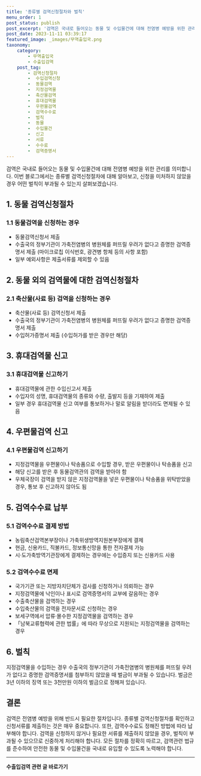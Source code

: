 ```yaml
---
title: '종류별 검역신청절차와 벌칙'
menu_order: 1
post_status: publish
post_excerpt: '검역은 국내로 들어오는 동물 및 수입물건에 대해 전염병 예방을 위한 관리를 의미합니다. 이번 블로그에서는 종류별 검역신청절차에 대해 알아보고, 신청을 미처하지 않았을 경우 어떤 벌칙이 부과될 수 있는지 살펴보겠습니다.'
post_date: 2023-11-11 03:39:17
featured_image: _images/무역출입국.png
taxonomy:
    category:
        - 무역출입국
        - 수출입검역
    post_tag:
        - 검역신청절차
        -  수입검역신청
        -  동물검역
        -  지정검역물
        -  축산물검역
        -  휴대검역물
        -  우편물검역
        -  검역수수료
        -  벌칙
        -  동물
        -  수입물건
        -  신고
        -  서류
        -  수수료
        -  검역증명서
---
```


검역은 국내로 들어오는 동물 및 수입물건에 대해 전염병 예방을 위한 관리를 의미합니다. 이번 블로그에서는 종류별 검역신청절차에 대해 알아보고, 신청을 미처하지 않았을 경우 어떤 벌칙이 부과될 수 있는지 살펴보겠습니다.

## 1. 동물 검역신청절차

### 1.1 동물검역을 신청하는 경우
- 동물검역신청서 제출
- 수출국의 정부기관이 가축전염병의 병원체를 퍼뜨릴 우려가 없다고 증명한 검역증명서 제출 (마이크로칩 이식번호, 광견병 항체 등의 사항 포함)
- 일부 예외사항은 제출서류를 제외할 수 있음

## 2. 동물 외의 검역물에 대한 검역신청절차

### 2.1 축산물(사료 등) 검역을 신청하는 경우
- 축산물(사료 등) 검역신청서 제출
- 수출국의 정부기관이 가축전염병의 병원체를 퍼뜨릴 우려가 없다고 증명한 검역증명서 제출
- 수입허가증명서 제출 (수입허가를 받은 경우만 해당)

## 3. 휴대검역물 신고

### 3.1 휴대검역물 신고하기
- 휴대검역물에 관한 수입신고서 제출
- 수입자의 성명, 휴대검역물의 종류와 수량, 출발지 등을 기재하여 제출
- 일부 경우 휴대검역물 신고 여부를 통보하거나 말로 알림을 받더라도 면제될 수 있음

## 4. 우편물검역 신고

### 4.1 우편물검역 신고하기
- 지정검역물을 우편물이나 탁송품으로 수입할 경우, 받은 우편물이나 탁송품을 신고
- 해당 신고를 받은 후 동물검역관의 검역을 받아야 함
- 우체국장이 검역을 받지 않은 지정검역물을 넣은 우편물이나 탁송품을 위탁받았을 경우, 통보 후 신고하지 않아도 됨

## 5. 검역수수료 납부

### 5.1 검역수수료 결제 방법
- 농림축산검역본부장이나 가축위생방역지원본부장에게 결제
- 현금, 신용카드, 직불카드, 정보통신망을 통한 전자결제 가능
- 시·도가축방역기관장에게 결제하는 경우에는 수입증지 또는 신용카드 사용

### 5.2 검역수수료 면제
- 국가기관 또는 지방자치단체가 검사를 신청하거나 의뢰하는 경우
- 지정검역물에 낙인이나 표시로 검역증명서의 교부에 갈음하는 경우
- 수출축산물을 검역하는 경우
- 수입축산물의 검역을 전자문서로 신청하는 경우
- 보세구역에서 압류·몰수한 지정검역물을 검역하는 경우
- 「남북교류협력에 관한 법률」에 따라 무상으로 지원되는 지정검역물을 검역하는 경우

## 6. 벌칙

지정검역물을 수입하는 경우 수출국의 정부기관이 가축전염병의 병원체를 퍼뜨릴 우려가 없다고 증명한 검역증명서를 첨부하지 않았을 때 벌금이 부과될 수 있습니다. 벌금은 3년 이하의 징역 또는 3천만원 이하의 벌금으로 정해져 있습니다.

## 결론

검역은 전염병 예방을 위해 반드시 필요한 절차입니다. 종류별 검역신청절차를 확인하고 신청서류를 제출하는 것은 매우 중요합니다. 또한, 검역수수료도 정해진 방법에 따라 납부해야 합니다. 검역을 신청하지 않거나 필요한 서류를 제출하지 않았을 경우, 벌칙이 부과될 수 있으므로 신중하게 처리해야 합니다. 모든 절차를 정확히 따르고, 검역관련 법규를 준수하여 안전한 동물 및 수입물건을 국내로 유입할 수 있도록 노력해야 합니다.
<!-- wp:separator -->
<hr class="wp-block-separator has-alpha-channel-opacity"/>
<!-- /wp:separator -->

<!-- wp:group {"backgroundColor":"base","layout":{"type":"constrained"}} -->
<div class="wp-block-group has-base-background-color has-background"><!-- wp:paragraph {"align":"center","fontSize":"medium"} -->
<p class="has-text-align-center has-large-font-size"><strong>수출입검역 관련 글 바로가기</strong></p>
<!-- /wp:paragraph -->


<!-- wp:latest-posts
{"categories":[{"id":15006,"count":19,"description":"","link":"https://uknowlaw.com/category/%ec%88%98%ec%b6%9c%ec%9e%85%ea%b2%80%ec%97%ad/","name":"수출입검역","slug":"수출입검역","taxonomy":"category","parent":0,"meta":[],"_links":{"self":[{"href":"https://uknowlaw.com/wp-json/wp/v2/categories/15006"}],"collection":[{"href":"https://uknowlaw.com/wp-json/wp/v2/categories"}],"about":[{"href":"https://uknowlaw.com/wp-json/wp/v2/taxonomies/category"}],"wp:post_type":[{"href":"https://uknowlaw.com/wp-json/wp/v2/posts?categories=15006"}],"curies":[{"name":"wp","href":"https://api.w.org/{rel}","templated":true}]}}],"postsToShow":100,"excerptLength":28,"postLayout":"grid","columns":2,"featuredImageAlign":"left","featuredImageSizeSlug":"large","fontSize":"small"} /--></div>
<!-- /wp:group -->